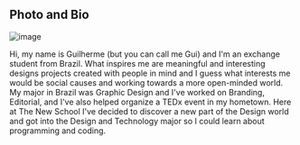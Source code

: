 Photo and Bio
------

![image](https://cvws.icloud-content.com/B/AahakLGVLUOe0QuIs5HQ41K9K3RBAfBdKJgrcqt4y7mJd4ZnSIfuVxC5/Code2Photo.jpg?o=ArqsoYunViWm2I9OQJ5DJ3sQzIUdtXPHADZt2sUaH1tw&v=1&x=3&a=BW0sMXze-SVbAzvIMA&e=1454123173&k=2C5fseB7AYzshmgaQqp_Qg&fl=&r=bb70b476-8b67-13b4-ce7f-9fce2d0d7042-1&ckc=com.apple.clouddocs&ckz=com.apple.CloudDocs&p=35&s=Oyszulps49CvdUcCFZDBqllIPwI&cd=i)

Hi, my name is Guilherme (but you can call me Gui) and I'm an exchange student from Brazil. What inspires me are meaningful and interesting designs projects created with people in mind and I guess what interests me would be social causes and working towards a more open-minded world. My major in Brazil was Graphic Design and I've worked on Branding, Editorial, and I've also helped organize a TEDx event in my hometown. Here at The New School I've decided to discover a new part of the Design world and got into the Design and Technology major so I could learn about programming and coding.
